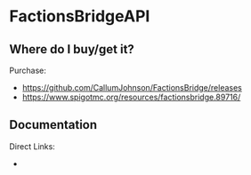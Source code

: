 # FactionsBridgeAPI

## Where do I buy/get it?
Purchase: 

 - https://github.com/CallumJohnson/FactionsBridge/releases
 - https://www.spigotmc.org/resources/factionsbridge.89716/

## Documentation
Direct Links:

 - <redacted>